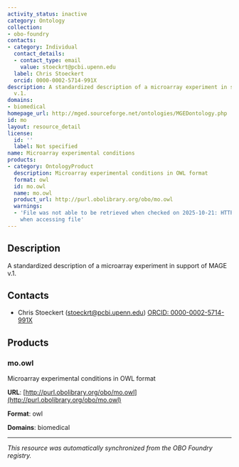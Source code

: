 ```yaml
---
activity_status: inactive
category: Ontology
collection:
- obo-foundry
contacts:
- category: Individual
  contact_details:
  - contact_type: email
    value: stoeckrt@pcbi.upenn.edu
  label: Chris Stoeckert
  orcid: 0000-0002-5714-991X
description: A standardized description of a microarray experiment in support of MAGE
  v.1.
domains:
- biomedical
homepage_url: http://mged.sourceforge.net/ontologies/MGEDontology.php
id: mo
layout: resource_detail
license:
  id: ''
  label: Not specified
name: Microarray experimental conditions
products:
- category: OntologyProduct
  description: Microarray experimental conditions in OWL format
  format: owl
  id: mo.owl
  name: mo.owl
  product_url: http://purl.obolibrary.org/obo/mo.owl
  warnings:
  - 'File was not able to be retrieved when checked on 2025-10-21: HTTP 404 error
    when accessing file'
---
```

## Description

A standardized description of a microarray experiment in support of MAGE v.1.

## Contacts

- Chris Stoeckert (stoeckrt@pcbi.upenn.edu) [ORCID: 0000-0002-5714-991X](https://orcid.org/0000-0002-5714-991X)

## Products

### mo.owl

Microarray experimental conditions in OWL format

**URL**: [http://purl.obolibrary.org/obo/mo.owl](http://purl.obolibrary.org/obo/mo.owl)

**Format**: owl

**Domains**: biomedical

---

*This resource was automatically synchronized from the OBO Foundry registry.*